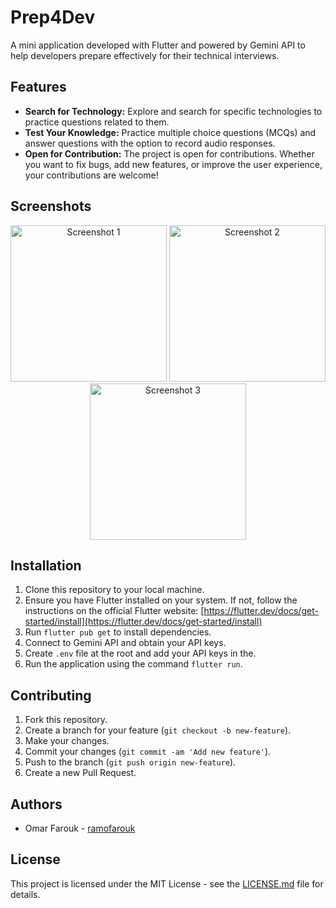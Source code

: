 # Prep4Dev

A mini application developed with Flutter and powered by Gemini API to help developers prepare effectively for their technical interviews.

## Features

- **Search for Technology:** Explore and search for specific technologies to practice questions related to them.
- **Test Your Knowledge:** Practice multiple choice questions (MCQs) and answer questions with the option to record audio responses.
- **Open for Contribution:** The project is open for contributions. Whether you want to fix bugs, add new features, or improve the user experience, your contributions are welcome!

## Screenshots

<p align="center">
  <img src="https://github.com/ramofarouk/Prep4Dev/assets/35071109/bb3f6dcb-05c3-4db8-bbd6-5c566698766c" alt="Screenshot 1" width="250"/>
  <img src="https://github.com/ramofarouk/Prep4Dev/assets/35071109/40910693-7a82-4031-8620-ab3cde459900" alt="Screenshot 2" width="250"/>
  <img src="https://github.com/ramofarouk/Prep4Dev/assets/35071109/6283c0af-188b-4b2b-847f-76e88b1c4b75" alt="Screenshot 3" width="250"/>
</p>


## Installation

1. Clone this repository to your local machine.
2. Ensure you have Flutter installed on your system. If not, follow the instructions on the official Flutter website: [https://flutter.dev/docs/get-started/install](https://flutter.dev/docs/get-started/install)
3. Run `flutter pub get` to install dependencies.
4. Connect to Gemini API and obtain your API keys.
5. Create `.env` file at the root and add your API keys in the.
6. Run the application using the command `flutter run`.

## Contributing

1. Fork this repository.
2. Create a branch for your feature (`git checkout -b new-feature`).
3. Make your changes.
4. Commit your changes (`git commit -am 'Add new feature'`).
5. Push to the branch (`git push origin new-feature`).
6. Create a new Pull Request.

## Authors

- Omar Farouk - [ramofarouk](https://github.com/ramofarouk)

## License

This project is licensed under the MIT License - see the [LICENSE.md](LICENSE.md) file for details.
